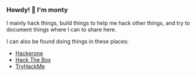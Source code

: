 ### Howdy! 👋 I'm monty

I mainly hack things, build things to help me hack other things, and try to document things where I can to share here.

I can also be found doing things in these places:

- [Hackerone](https://hackerone.com/montysecurity)
- [Hack The Box](https://www.hackthebox.eu/profile/191320)
- [TryHackMe](https://tryhackme.com/p/montysecurity)
